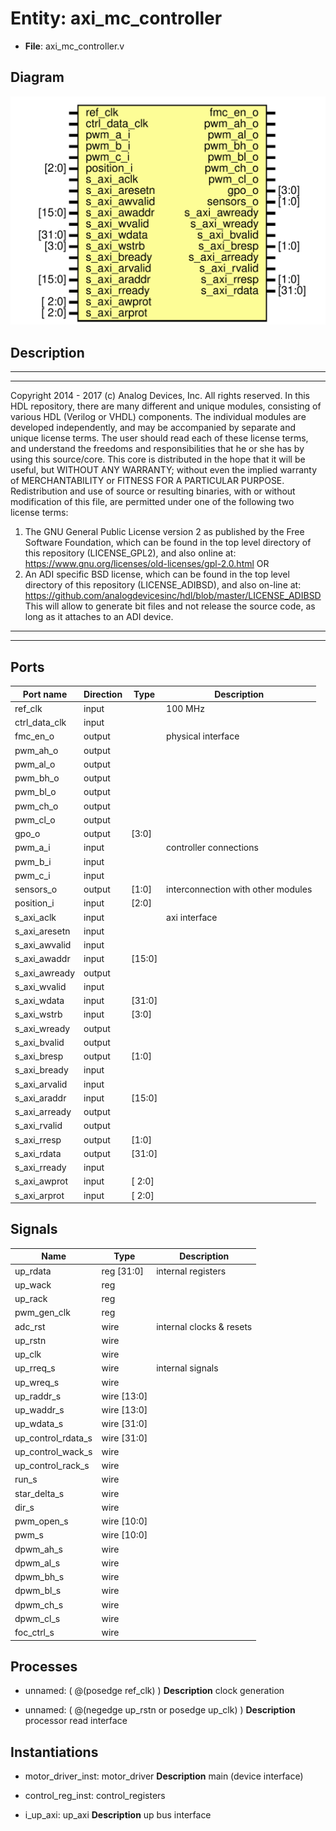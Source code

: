 # Entity: axi_mc_controller

- **File**: axi_mc_controller.v
## Diagram

![Diagram](axi_mc_controller.svg "Diagram")
## Description

***************************************************************************
 ***************************************************************************
 Copyright 2014 - 2017 (c) Analog Devices, Inc. All rights reserved.
 In this HDL repository, there are many different and unique modules, consisting
 of various HDL (Verilog or VHDL) components. The individual modules are
 developed independently, and may be accompanied by separate and unique license
 terms.
 The user should read each of these license terms, and understand the
 freedoms and responsibilities that he or she has by using this source/core.
 This core is distributed in the hope that it will be useful, but WITHOUT ANY
 WARRANTY; without even the implied warranty of MERCHANTABILITY or FITNESS FOR
 A PARTICULAR PURPOSE.
 Redistribution and use of source or resulting binaries, with or without modification
 of this file, are permitted under one of the following two license terms:
   1. The GNU General Public License version 2 as published by the
      Free Software Foundation, which can be found in the top level directory
      of this repository (LICENSE_GPL2), and also online at:
      <https://www.gnu.org/licenses/old-licenses/gpl-2.0.html>
 OR
   2. An ADI specific BSD license, which can be found in the top level directory
      of this repository (LICENSE_ADIBSD), and also on-line at:
      https://github.com/analogdevicesinc/hdl/blob/master/LICENSE_ADIBSD
      This will allow to generate bit files and not release the source code,
      as long as it attaches to an ADI device.
 ***************************************************************************
 ***************************************************************************
 
## Ports

| Port name     | Direction | Type   | Description                        |
| ------------- | --------- | ------ | ---------------------------------- |
| ref_clk       | input     |        | 100 MHz                            |
| ctrl_data_clk | input     |        |                                    |
| fmc_en_o      | output    |        | physical interface                 |
| pwm_ah_o      | output    |        |                                    |
| pwm_al_o      | output    |        |                                    |
| pwm_bh_o      | output    |        |                                    |
| pwm_bl_o      | output    |        |                                    |
| pwm_ch_o      | output    |        |                                    |
| pwm_cl_o      | output    |        |                                    |
| gpo_o         | output    | [3:0]  |                                    |
| pwm_a_i       | input     |        | controller connections             |
| pwm_b_i       | input     |        |                                    |
| pwm_c_i       | input     |        |                                    |
| sensors_o     | output    | [1:0]  | interconnection with other modules |
| position_i    | input     | [2:0]  |                                    |
| s_axi_aclk    | input     |        | axi interface                      |
| s_axi_aresetn | input     |        |                                    |
| s_axi_awvalid | input     |        |                                    |
| s_axi_awaddr  | input     | [15:0] |                                    |
| s_axi_awready | output    |        |                                    |
| s_axi_wvalid  | input     |        |                                    |
| s_axi_wdata   | input     | [31:0] |                                    |
| s_axi_wstrb   | input     | [3:0]  |                                    |
| s_axi_wready  | output    |        |                                    |
| s_axi_bvalid  | output    |        |                                    |
| s_axi_bresp   | output    | [1:0]  |                                    |
| s_axi_bready  | input     |        |                                    |
| s_axi_arvalid | input     |        |                                    |
| s_axi_araddr  | input     | [15:0] |                                    |
| s_axi_arready | output    |        |                                    |
| s_axi_rvalid  | output    |        |                                    |
| s_axi_rresp   | output    | [1:0]  |                                    |
| s_axi_rdata   | output    | [31:0] |                                    |
| s_axi_rready  | input     |        |                                    |
| s_axi_awprot  | input     | [ 2:0] |                                    |
| s_axi_arprot  | input     | [ 2:0] |                                    |
## Signals

| Name               | Type           | Description               |
| ------------------ | -------------- | ------------------------- |
| up_rdata           | reg     [31:0] | internal registers        |
| up_wack            | reg            |                           |
| up_rack            | reg            |                           |
| pwm_gen_clk        | reg            |                           |
| adc_rst            | wire           | internal clocks & resets  |
| up_rstn            | wire           |                           |
| up_clk             | wire           |                           |
| up_rreq_s          | wire           | internal signals          |
| up_wreq_s          | wire           |                           |
| up_raddr_s         | wire [13:0]    |                           |
| up_waddr_s         | wire [13:0]    |                           |
| up_wdata_s         | wire [31:0]    |                           |
| up_control_rdata_s | wire [31:0]    |                           |
| up_control_wack_s  | wire           |                           |
| up_control_rack_s  | wire           |                           |
| run_s              | wire           |                           |
| star_delta_s       | wire           |                           |
| dir_s              | wire           |                           |
| pwm_open_s         | wire [10:0]    |                           |
| pwm_s              | wire [10:0]    |                           |
| dpwm_ah_s          | wire           |                           |
| dpwm_al_s          | wire           |                           |
| dpwm_bh_s          | wire           |                           |
| dpwm_bl_s          | wire           |                           |
| dpwm_ch_s          | wire           |                           |
| dpwm_cl_s          | wire           |                           |
| foc_ctrl_s         | wire           |                           |
## Processes
- unnamed: ( @(posedge ref_clk) )
**Description**
clock generation

- unnamed: ( @(negedge up_rstn or posedge up_clk) )
**Description**
processor read interface

## Instantiations

- motor_driver_inst: motor_driver
**Description**
main (device interface)

- control_reg_inst: control_registers
- i_up_axi: up_axi
**Description**
up bus interface


